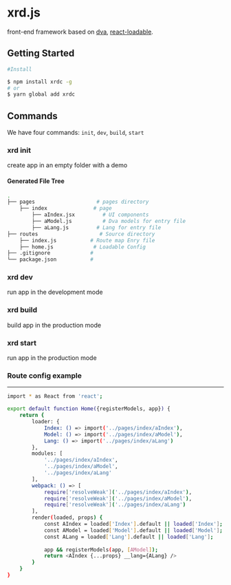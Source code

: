 # xrd.js


front-end framework based on [dva](https://github.com/dvajs/dva), [react-loadable](https://github.com/jamiebuilds/react-loadable).

## Getting Started

```bash
#Install

$ npm install xrdc -g
# or
$ yarn global add xrdc
```

## Commands

We have four commands: `init`, `dev`, `build`, `start`

### xrd init
create app in an empty folder with a demo

#### Generated File Tree
```bash
.
├── pages                    # pages directory
    ├── index               # page
        ├── aIndex.jsx         # UI components
        ├── aModel.js          # Dva models for entry file
        ├── aLang.js         # Lang for entry file
├── routes                    # Source directory
    ├── index.js           # Route map Enry file
    ├── home.js             # Loadable Config
├── .gitignore             #
└── package.json           #
```

### xrd dev
run app in the development mode

### xrd build
build app in the production mode

### xrd start
run app in the production mode

### Route config example
---
```bash
import * as React from 'react';

export default function Home({registerModels, app}) {
    return {
        loader: {
            Index: () => import('../pages/index/aIndex'),
            Model: () => import('../pages/index/aModel'),
            Lang: () => import('../pages/index/aLang')
        },
        modules: [
            '../pages/index/aIndex',
            '../pages/index/aModel',
            '../pages/index/aLang'
        ],
        webpack: () => [
            require['resolveWeak']('../pages/index/aIndex'),
            require['resolveWeak']('../pages/index/aModel'),
            require['resolveWeak']('../pages/index/aLang')
        ],
        render(loaded, props) {
            const AIndex = loaded['Index'].default || loaded['Index'];
            const AModel = loaded['Model'].default || loaded['Model'];
            const ALang = loaded['Lang'].default || loaded['Lang'];
            
            app && registerModels(app, [AModel]);
            return <AIndex {...props} __lang={ALang} />
        }
    }
}
```

